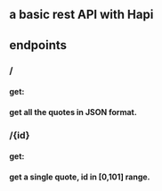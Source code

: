 ## a basic rest API with Hapi
## endpoints
### / 
#### get: 
#### get all the quotes in JSON format.
### /{id} 
#### get:
#### get a single quote, id in [0,101] range.
